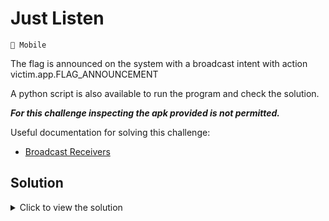 # Just Listen

`📱 Mobile`

The flag is announced on the system with a broadcast intent with action victim.app.FLAG_ANNOUNCEMENT

A python script is also available to run the program and check the solution.

**_For this challenge inspecting the apk provided is not permitted._**

Useful documentation for solving this challenge:

-   [Broadcast Receivers](https://developer.android.com/guide/components/broadcasts)

## Solution

<details>
	<summary>Click to view the solution</summary>

1.  The flag is announced on the system with a broadcast intent with action `victim.app.FLAG_ANNOUNCEMENT`.

2.  We can build a broadcast receiver to listen for the flag announcement.

Flag: `FLAG{carpe_diem}`

The solution can be founf in [MainActivity.java](solution/MainActivity.java) and [FlagReceiver.java](solution/FlagReceiver.java)

</details>
